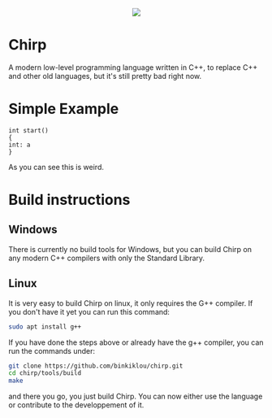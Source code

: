 <p align="center">
  <img src="https://camo.githubusercontent.com/641f171b8217bb22d5951086a25c7c7a037a106c/68747470733a2f2f63646e2e646973636f72646170702e636f6d2f6174746163686d656e74732f3530363135323839363631383935343831322f3538323035313338303737373435313534312f4368697270536d616c6c49636f6e2e706e67">
 </p>
 
# Chirp
A modern low-level programming language written in C++, to replace C++ and other old languages, but it's still pretty bad right now.

# Simple Example
```chirp
int start()
{
int: a
}
```
As you can see this is weird.

# Build instructions

## Windows

There is currently no build tools for Windows, but you can build Chirp on any modern C++ compilers with only the Standard Library. 

## Linux

It is very easy to build Chirp on linux, it only requires the G++ compiler. If you don't have it yet you can run this command:

```sh
sudo apt install g++
```

If you have done the steps above or already have the g++ compiler, you can run the commands under:

```sh
git clone https://github.com/binkiklou/chirp.git
cd chirp/tools/build
make
```

and there you go, you just build Chirp. You can now either use the language or contribute to the developpement of it.
